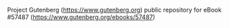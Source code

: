 Project Gutenberg (https://www.gutenberg.org) public repository for
eBook #57487 (https://www.gutenberg.org/ebooks/57487)
